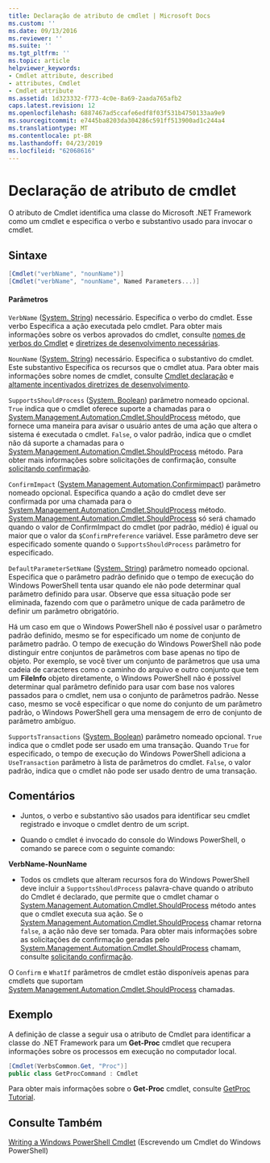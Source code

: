 ```yaml
---
title: Declaração de atributo de cmdlet | Microsoft Docs
ms.custom: ''
ms.date: 09/13/2016
ms.reviewer: ''
ms.suite: ''
ms.tgt_pltfrm: ''
ms.topic: article
helpviewer_keywords:
- Cmdlet attribute, described
- attributes, Cmdlet
- Cmdlet attribute
ms.assetid: 1d323332-f773-4c0e-8a69-2aada765afb2
caps.latest.revision: 12
ms.openlocfilehash: 6887467ad5ccafe6edf8f03f531b4750133aa9e9
ms.sourcegitcommit: e7445ba8203da304286c591ff513900ad1c244a4
ms.translationtype: MT
ms.contentlocale: pt-BR
ms.lasthandoff: 04/23/2019
ms.locfileid: "62068616"
---
```

# <a name="cmdlet-attribute-declaration"></a>Declaração de atributo de cmdlet

O atributo de Cmdlet identifica uma classe do Microsoft .NET Framework como um cmdlet e especifica o verbo e substantivo usado para invocar o cmdlet.

## <a name="syntax"></a>Sintaxe

```csharp
[Cmdlet("verbName", "nounName")]
[Cmdlet("verbName", "nounName", Named Parameters...)]
```

#### <a name="parameters"></a>Parâmetros

`VerbName` ([System. String](/dotnet/api/System.String)) necessário. Especifica o verbo do cmdlet. Esse verbo Especifica a ação executada pelo cmdlet. Para obter mais informações sobre os verbos aprovados do cmdlet, consulte [nomes de verbos do Cmdlet](./approved-verbs-for-windows-powershell-commands.md) e [diretrizes de desenvolvimento necessárias](./required-development-guidelines.md).

`NounName` ([System. String](/dotnet/api/System.String)) necessário. Especifica o substantivo do cmdlet. Este substantivo Especifica os recursos que o cmdlet atua. Para obter mais informações sobre nomes de cmdlet, consulte [Cmdlet declaração](./cmdlet-class-declaration.md) e [altamente incentivados diretrizes de desenvolvimento](./strongly-encouraged-development-guidelines.md).

`SupportsShouldProcess` ([System. Boolean](/dotnet/api/System.Boolean)) parâmetro nomeado opcional. `True` indica que o cmdlet oferece suporte a chamadas para o [System.Management.Automation.Cmdlet.ShouldProcess](/dotnet/api/System.Management.Automation.Cmdlet.ShouldProcess) método, que fornece uma maneira para avisar o usuário antes de uma ação que altera o sistema é executada o cmdlet. `False`, o valor padrão, indica que o cmdlet não dá suporte a chamadas para o [System.Management.Automation.Cmdlet.ShouldProcess](/dotnet/api/System.Management.Automation.Cmdlet.ShouldProcess) método. Para obter mais informações sobre solicitações de confirmação, consulte [solicitando confirmação](./requesting-confirmation-from-cmdlets.md).

`ConfirmImpact` ([System.Management.Automation.Confirmimpact](/dotnet/api/System.Management.Automation.ConfirmImpact)) parâmetro nomeado opcional. Especifica quando a ação do cmdlet deve ser confirmada por uma chamada para o [System.Management.Automation.Cmdlet.ShouldProcess](/dotnet/api/System.Management.Automation.Cmdlet.ShouldProcess) método. [System.Management.Automation.Cmdlet.ShouldProcess](/dotnet/api/System.Management.Automation.Cmdlet.ShouldProcess) só será chamado quando o valor de ConfirmImpact do cmdlet (por padrão, médio) é igual ou maior que o valor da `$ConfirmPreference` variável. Esse parâmetro deve ser especificado somente quando o `SupportsShouldProcess` parâmetro for especificado.

`DefaultParameterSetName` ([System. String](/dotnet/api/System.String)) parâmetro nomeado opcional. Especifica que o parâmetro padrão definido que o tempo de execução do Windows PowerShell tenta usar quando ele não pode determinar qual parâmetro definido para usar. Observe que essa situação pode ser eliminada, fazendo com que o parâmetro unique de cada parâmetro de definir um parâmetro obrigatório.

Há um caso em que o Windows PowerShell não é possível usar o parâmetro padrão definido, mesmo se for especificado um nome de conjunto de parâmetro padrão. O tempo de execução do Windows PowerShell não pode distinguir entre conjuntos de parâmetros com base apenas no tipo de objeto. Por exemplo, se você tiver um conjunto de parâmetros que usa uma cadeia de caracteres como o caminho do arquivo e outro conjunto que tem um **FileInfo** objeto diretamente, o Windows PowerShell não é possível determinar qual parâmetro definido para usar com base nos valores passados para o cmdlet, nem usa o conjunto de parâmetros padrão. Nesse caso, mesmo se você especificar o que nome do conjunto de um parâmetro padrão, o Windows PowerShell gera uma mensagem de erro de conjunto de parâmetro ambíguo.

`SupportsTransactions` ([System. Boolean](/dotnet/api/System.Boolean)) parâmetro nomeado opcional. `True` indica que o cmdlet pode ser usado em uma transação. Quando `True` for especificado, o tempo de execução do Windows PowerShell adiciona a `UseTransaction` parâmetro à lista de parâmetros do cmdlet. `False`, o valor padrão, indica que o cmdlet não pode ser usado dentro de uma transação.

## <a name="remarks"></a>Comentários

- Juntos, o verbo e substantivo são usados para identificar seu cmdlet registrado e invoque o cmdlet dentro de um script.

- Quando o cmdlet é invocado do console do Windows PowerShell, o comando se parece com o seguinte comando:

**VerbName-NounName**

- Todos os cmdlets que alteram recursos fora do Windows PowerShell deve incluir a `SupportsShouldProcess` palavra-chave quando o atributo do Cmdlet é declarado, que permite que o cmdlet chamar o [System.Management.Automation.Cmdlet.ShouldProcess](/dotnet/api/System.Management.Automation.Cmdlet.ShouldProcess) método antes que o cmdlet executa sua ação. Se o [System.Management.Automation.Cmdlet.ShouldProcess](/dotnet/api/System.Management.Automation.Cmdlet.ShouldProcess) chamar retorna `false`, a ação não deve ser tomada. Para obter mais informações sobre as solicitações de confirmação geradas pelo [System.Management.Automation.Cmdlet.ShouldProcess](/dotnet/api/System.Management.Automation.Cmdlet.ShouldProcess) chamam, consulte [solicitando confirmação](./requesting-confirmation-from-cmdlets.md).

O `Confirm` e `WhatIf` parâmetros de cmdlet estão disponíveis apenas para cmdlets que suportam [System.Management.Automation.Cmdlet.ShouldProcess](/dotnet/api/System.Management.Automation.Cmdlet.ShouldProcess) chamadas.

## <a name="example"></a>Exemplo

A definição de classe a seguir usa o atributo de Cmdlet para identificar a classe do .NET Framework para um **Get-Proc** cmdlet que recupera informações sobre os processos em execução no computador local.

```csharp
[Cmdlet(VerbsCommon.Get, "Proc")]
public class GetProcCommand : Cmdlet
```

Para obter mais informações sobre o **Get-Proc** cmdlet, consulte [GetProc Tutorial](./getproc-tutorial.md).

## <a name="see-also"></a>Consulte Também

[Writing a Windows PowerShell Cmdlet](./writing-a-windows-powershell-cmdlet.md) (Escrevendo um Cmdlet do Windows PowerShell)
